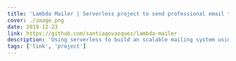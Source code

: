 ```yaml
---
title: 'Lambda Mailer | Serverless project to send professional email templates with NodeJS.'
cover: ./image.png
date: 2019-12-23
link: https://github.com/santiagovazquez/lambda-mailer
description: 'Using serverless to build an scalable mailing system using NodeJS, AWS SNS and AWS Lambda'
tags: ['link', 'project']
---
```



